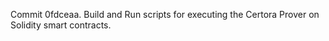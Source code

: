 Commit 0fdceaa.                    Build and Run scripts for executing the Certora Prover on Solidity smart contracts.